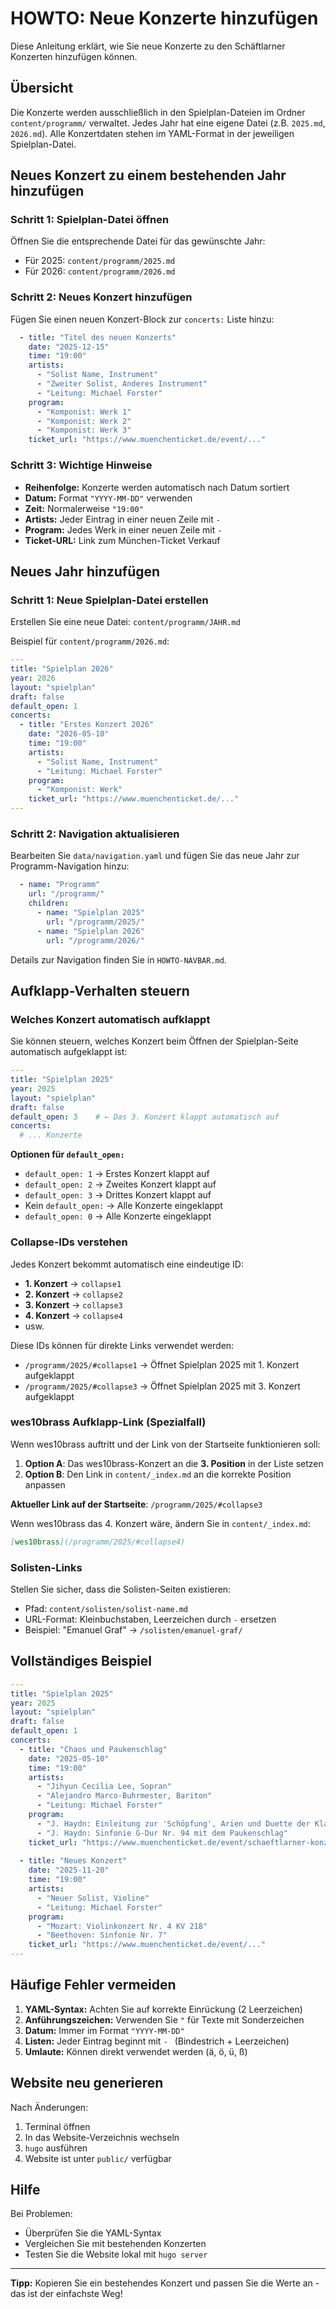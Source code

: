 # HOWTO: Neue Konzerte hinzufügen

Diese Anleitung erklärt, wie Sie neue Konzerte zu den Schäftlarner Konzerten hinzufügen können.

## Übersicht

Die Konzerte werden ausschließlich in den Spielplan-Dateien im Ordner `content/programm/` verwaltet. Jedes Jahr hat eine eigene Datei (z.B. `2025.md`, `2026.md`). Alle Konzertdaten stehen im YAML-Format in der jeweiligen Spielplan-Datei.

## Neues Konzert zu einem bestehenden Jahr hinzufügen

### Schritt 1: Spielplan-Datei öffnen

Öffnen Sie die entsprechende Datei für das gewünschte Jahr:
- Für 2025: `content/programm/2025.md`
- Für 2026: `content/programm/2026.md`

### Schritt 2: Neues Konzert hinzufügen

Fügen Sie einen neuen Konzert-Block zur `concerts:` Liste hinzu:

```yaml
  - title: "Titel des neuen Konzerts"
    date: "2025-12-15"
    time: "19:00"
    artists:
      - "Solist Name, Instrument"
      - "Zweiter Solist, Anderes Instrument"
      - "Leitung: Michael Forster"
    program:
      - "Komponist: Werk 1"
      - "Komponist: Werk 2"
      - "Komponist: Werk 3"
    ticket_url: "https://www.muenchenticket.de/event/..."
```

### Schritt 3: Wichtige Hinweise

- **Reihenfolge:** Konzerte werden automatisch nach Datum sortiert
- **Datum:** Format `"YYYY-MM-DD"` verwenden
- **Zeit:** Normalerweise `"19:00"`
- **Artists:** Jeder Eintrag in einer neuen Zeile mit `-`
- **Program:** Jedes Werk in einer neuen Zeile mit `-`
- **Ticket-URL:** Link zum München-Ticket Verkauf

## Neues Jahr hinzufügen

### Schritt 1: Neue Spielplan-Datei erstellen

Erstellen Sie eine neue Datei: `content/programm/JAHR.md`

Beispiel für `content/programm/2026.md`:

```yaml
---
title: "Spielplan 2026"
year: 2026
layout: "spielplan"
draft: false
default_open: 1
concerts:
  - title: "Erstes Konzert 2026"
    date: "2026-05-10"
    time: "19:00"
    artists: 
      - "Solist Name, Instrument"
      - "Leitung: Michael Forster"
    program:
      - "Komponist: Werk"
    ticket_url: "https://www.muenchenticket.de/..."
---
```

### Schritt 2: Navigation aktualisieren

Bearbeiten Sie `data/navigation.yaml` und fügen Sie das neue Jahr zur Programm-Navigation hinzu:

```yaml
  - name: "Programm"
    url: "/programm/"
    children:
      - name: "Spielplan 2025"
        url: "/programm/2025/"
      - name: "Spielplan 2026"
        url: "/programm/2026/"
```

Details zur Navigation finden Sie in `HOWTO-NAVBAR.md`.

## Aufklapp-Verhalten steuern

### Welches Konzert automatisch aufklappt

Sie können steuern, welches Konzert beim Öffnen der Spielplan-Seite automatisch aufgeklappt ist:

```yaml
---
title: "Spielplan 2025"
year: 2025
layout: "spielplan"
draft: false
default_open: 3    # ← Das 3. Konzert klappt automatisch auf
concerts:
  # ... Konzerte
```

**Optionen für `default_open:`**
- `default_open: 1` → Erstes Konzert klappt auf
- `default_open: 2` → Zweites Konzert klappt auf
- `default_open: 3` → Drittes Konzert klappt auf
- Kein `default_open:` → Alle Konzerte eingeklappt
- `default_open: 0` → Alle Konzerte eingeklappt

### Collapse-IDs verstehen

Jedes Konzert bekommt automatisch eine eindeutige ID:
- **1. Konzert** → `collapse1`
- **2. Konzert** → `collapse2`
- **3. Konzert** → `collapse3`
- **4. Konzert** → `collapse4`
- usw.

Diese IDs können für direkte Links verwendet werden:
- `/programm/2025/#collapse1` → Öffnet Spielplan 2025 mit 1. Konzert aufgeklappt
- `/programm/2025/#collapse3` → Öffnet Spielplan 2025 mit 3. Konzert aufgeklappt

### wes10brass Aufklapp-Link (Spezialfall)

Wenn wes10brass auftritt und der Link von der Startseite funktionieren soll:

1. **Option A**: Das wes10brass-Konzert an die **3. Position** in der Liste setzen
2. **Option B**: Den Link in `content/_index.md` an die korrekte Position anpassen

**Aktueller Link auf der Startseite**: `/programm/2025/#collapse3`

Wenn wes10brass das 4. Konzert wäre, ändern Sie in `content/_index.md`:
```markdown
[wes10brass](/programm/2025/#collapse4)
```

### Solisten-Links

Stellen Sie sicher, dass die Solisten-Seiten existieren:
- Pfad: `content/solisten/solist-name.md`
- URL-Format: Kleinbuchstaben, Leerzeichen durch `-` ersetzen
- Beispiel: "Emanuel Graf" → `/solisten/emanuel-graf/`

## Vollständiges Beispiel

```yaml
---
title: "Spielplan 2025"
year: 2025
layout: "spielplan"
draft: false
default_open: 1
concerts:
  - title: "Chaos und Paukenschlag"
    date: "2025-05-10"
    time: "19:00"
    artists: 
      - "Jihyun Cecilia Lee, Sopran"
      - "Alejandro Marco-Buhrmester, Bariton"
      - "Leitung: Michael Forster"
    program:
      - "J. Haydn: Einleitung zur 'Schöpfung', Arien und Duette der Klassik"
      - "J. Haydn: Sinfonie G-Dur Nr. 94 mit dem Paukenschlag"
    ticket_url: "https://www.muenchenticket.de/event/schaeftlarner-konzerte-2025-31548/428281/"
    
  - title: "Neues Konzert"
    date: "2025-11-20"
    time: "19:00"
    artists:
      - "Neuer Solist, Violine"
      - "Leitung: Michael Forster"
    program:
      - "Mozart: Violinkonzert Nr. 4 KV 218"
      - "Beethoven: Sinfonie Nr. 7"
    ticket_url: "https://www.muenchenticket.de/event/..."
---
```

## Häufige Fehler vermeiden

1. **YAML-Syntax:** Achten Sie auf korrekte Einrückung (2 Leerzeichen)
2. **Anführungszeichen:** Verwenden Sie `"` für Texte mit Sonderzeichen
3. **Datum:** Immer im Format `"YYYY-MM-DD"`
4. **Listen:** Jeder Eintrag beginnt mit `- ` (Bindestrich + Leerzeichen)
5. **Umlaute:** Können direkt verwendet werden (ä, ö, ü, ß)

## Website neu generieren

Nach Änderungen:

1. Terminal öffnen
2. In das Website-Verzeichnis wechseln
3. `hugo` ausführen
4. Website ist unter `public/` verfügbar

## Hilfe

Bei Problemen:
- Überprüfen Sie die YAML-Syntax
- Vergleichen Sie mit bestehenden Konzerten
- Testen Sie die Website lokal mit `hugo server`

---

**Tipp:** Kopieren Sie ein bestehendes Konzert und passen Sie die Werte an - das ist der einfachste Weg!